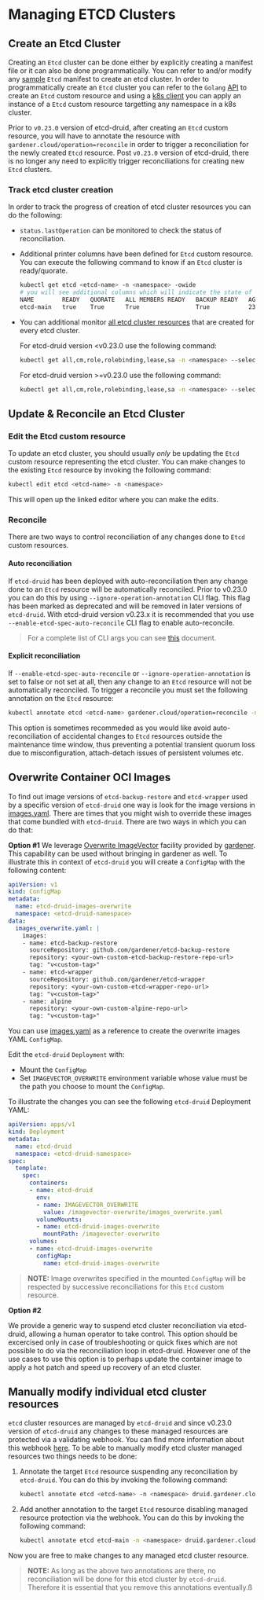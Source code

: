 # Managing ETCD Clusters

## Create an Etcd Cluster

Creating an `Etcd` cluster can be done either by explicitly creating a manifest file or it can also be done programmatically.  You can refer to and/or modify any [sample](../../config/samples/) `Etcd` manifest to create an etcd cluster. In order to programmatically create an `Etcd` cluster you can refer to the `Golang` [API](../../api/v1alpha1/)  to create an `Etcd` custom resource and using a [k8s client](https://pkg.go.dev/sigs.k8s.io/controller-runtime/pkg/client#Client) you can apply an instance of a `Etcd` custom resource targetting any namespace in a k8s cluster.

Prior to `v0.23.0` version of etcd-druid, after creating an `Etcd` custom resource, you will have to annotate the resource with `gardener.cloud/operation=reconcile` in order to trigger a reconciliation for the newly created `Etcd` resource. Post `v0.23.0` version of etcd-druid, there is no longer any need to explicitly trigger reconciliations for creating new `Etcd` clusters.

### Track etcd cluster creation

In order to track the progress of creation of etcd cluster resources you can do the following:

* `status.lastOperation` can be monitored to check the status of reconciliation.

* Additional printer columns have been defined for `Etcd` custom resource. You can execute the following command to know if an `Etcd` cluster is ready/quorate.
  ```bash
  kubectl get etcd <etcd-name> -n <namespace> -owide
  # you will see additional columns which will indicate the state of an etcd cluster
  NAME        READY   QUORATE   ALL MEMBERS READY   BACKUP READY   AGE    CLUSTER SIZE   CURRENT REPLICAS   READY REPLICAS
  etcd-main   true    True      True                True           235d   3              3                  3
  ```

* You can additional monitor [all etcd cluster resources](../concepts/etcd-cluster-components.md) that are created for every etcd cluster. 

  For etcd-druid version <v0.23.0 use the following command:
  ```bash
  kubectl get all,cm,role,rolebinding,lease,sa -n <namespace> --selector=instance=<etcd-name>
  ```

  For etcd-druid version >=v0.23.0 use the following command:
  ```bash
  kubectl get all,cm,role,rolebinding,lease,sa -n <namespace> --selector=app.kubernetes.io/managed-by=etcd-druid,app.kubernetes.io/part-of=<etcd-name>
  ```

  

## Update & Reconcile an Etcd Cluster

### Edit the Etcd custom resource

To update an etcd cluster, you should usually *only* be updating the `Etcd` custom resource representing the etcd cluster.
You can make changes to the existing `Etcd` resource by invoking the following command:

```bash
kubectl edit etcd <etcd-name> -n <namespace>
```

This will open up the linked editor where you can make the edits.

### Reconcile

There are two ways to control reconciliation of any changes done to `Etcd` custom resources.

#### Auto reconciliation

If `etcd-druid` has been deployed with auto-reconciliation then any change done to an `Etcd` resource will be automatically reconciled. 
Prior to v0.23.0 you can do this by using `--ignore-operation-annotation` CLI flag. This flag has been marked as deprecated and will be removed in later versions of `etcd-druid`. With etcd-druid version v0.23.x it is recommended that you use `--enable-etcd-spec-auto-reconcile` CLI flag to enable auto-reconcile.

> For a complete list of CLI args you can see [this](../deployment/configure-etcd-druid.md) document.

#### Explicit reconciliation
If `--enable-etcd-spec-auto-reconcile` or `--ignore-operation-annotation` is set to false or not set at all, then any change to an `Etcd` resource will not be automatically reconciled. To trigger a reconcile you must set the following annotation on the `Etcd` resource:
```bash
kubectl annotate etcd <etcd-name> gardener.cloud/operation=reconcile -n <namespace>
```

This option is sometimes recommeded as you would like avoid auto-reconciliation of accidental changes to `Etcd` resources outside the maintenance time window, thus preventing a potential transient quorum loss due to misconfiguration, attach-detach issues of persistent volumes etc.

## Overwrite Container OCI Images

To find out image versions of `etcd-backup-restore` and `etcd-wrapper` used by a specific version of `etcd-druid` one way is look for the image versions in [images.yaml](https://github.com/gardener/etcd-druid/blob/1007780853d5282e615db401db58e823de3c1944/internal/images/images.yaml). There are times that you might wish to override these images that come bundled with `etcd-druid`. There are two ways in which you can do that:

**Option #1**
We leverage [Overwrite ImageVector](https://github.com/gardener/gardener/blob/75c8f652fd31319608ac73257d587c3d31a9cc8f/docs/deployment/image_vector.md#overwriting-image-vector) facility provided by [gardener](https://github.com/gardener/gardener/). This capability can be used without bringing in gardener as well. To illustrate this in context of `etcd-druid` you will create a `ConfigMap` with the following content:

```yaml
apiVersion: v1
kind: ConfigMap
metadata:
  name: etcd-druid-images-overwrite
  namespace: <etcd-druid-namespace>
data:
  images_overwrite.yaml: |
    images:
    - name: etcd-backup-restore
      sourceRepository: github.com/gardener/etcd-backup-restore
      repository: <your-own-custom-etcd-backup-restore-repo-url>
      tag: "v<custom-tag>"
    - name: etcd-wrapper
      sourceRepository: github.com/gardener/etcd-wrapper
      repository: <your-own-custom-etcd-wrapper-repo-url>
      tag: "v<custom-tag>"
    - name: alpine
      repository: <your-own-custom-alpine-repo-url>
      tag: "v<custom-tag>"
```

You can use [images.yaml](https://github.com/gardener/etcd-druid/blob/1007780853d5282e615db401db58e823de3c1944/internal/images/images.yaml) as a reference to create the overwrite images YAML `ConfigMap`.

Edit the `etcd-druid` `Deployment` with:

* Mount the `ConfigMap`
* Set `IMAGEVECTOR_OVERWRITE` environment variable whose value must be the path you choose to mount the `ConfigMap`.

To illustrate the changes you can see the following `etcd-druid` Deployment YAML:
```yaml
apiVersion: apps/v1
kind: Deployment
metadata:
  name: etcd-druid
  namespace: <etcd-druid-namespace>
spec:
  template:
    spec:
      containers:
      - name: etcd-druid
        env:
        - name: IMAGEVECTOR_OVERWRITE
          value: /imagevector-overwrite/images_overwrite.yaml
        volumeMounts:
        - name: etcd-druid-images-overwrite
          mountPath: /imagevector-overwrite
      volumes:
      - name: etcd-druid-images-overwrite
        configMap:
          name: etcd-druid-images-overwrite
```

> **NOTE:** Image overwrites specified in the mounted `ConfigMap` will be respected by successive reconciliations for this `Etcd` custom resource.

**Option #2**

We provide a generic way to suspend etcd cluster reconciliation via etcd-druid, allowing a human operator to take control. This option should be excercised only in case of troubleshooting or quick fixes which are not possible to do via the reconciliation loop in etcd-druid. However one of the use cases to use this option is to perhaps update the container image to apply a hot patch and speed up recovery of an etcd cluster.

## Manually modify individual etcd cluster resources

`etcd` cluster resources are managed by `etcd-druid` and since v0.23.0 version of `etcd-druid` any changes to these managed resources are protected via a validating webhook. You can find more information about this webhook [here](../concepts/etcd-cluster-resource-protection.md). To be able to manually modify etcd cluster managed resources two things needs to be done:

1. Annotate the target `Etcd` resource suspending any reconciliation by `etcd-druid`. You can do this by invoking the following command:
   ```bash
   kubectl annotate etcd <etcd-name> -n <namespace> druid.gardener.cloud/suspend-etcd-spec-reconcile=
   ```

2. Add another annotation to the target `Etcd` resource disabling managed resource protection via the webhook. You can do this by invoking the following command:

   ```bash
   kubectl annotate etcd etcd-main -n <namespace> druid.gardener.cloud/disable-resource-protection=
   ```

Now you are free to make changes to any managed etcd cluster resource.

> **NOTE:** As long as the above two annotations are there, no reconciliation will be done for this etcd cluster by `etcd-druid`. Therefore it is essential that you remove this annotations eventually.ß
